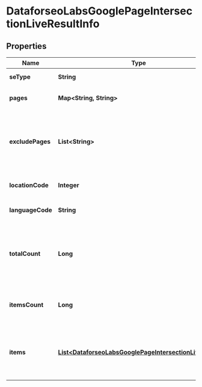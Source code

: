 

# DataforseoLabsGooglePageIntersectionLiveResultInfo


## Properties

| Name | Type | Description | Notes |
|------------ | ------------- | ------------- | -------------|
|**seType** | **String** | search engine type |  [optional] |
|**pages** | **Map&lt;String, String&gt;** | URLs you specified a POST array |  [optional] |
|**excludePages** | **List&lt;String&gt;** | URLs you specified in a POST array that will be excluded from the results |  [optional] |
|**locationCode** | **Integer** | location code in a POST array |  [optional] |
|**languageCode** | **String** | language code in a POST array |  [optional] |
|**totalCount** | **Long** | total amount of results in our database relevant to your request |  [optional] |
|**itemsCount** | **Long** | the number of results returned in the items array |  [optional] |
|**items** | [**List&lt;DataforseoLabsGooglePageIntersectionLiveItem&gt;**](DataforseoLabsGooglePageIntersectionLiveItem.md) | contains keywords, relevant SERP elements and related data |  [optional] |



